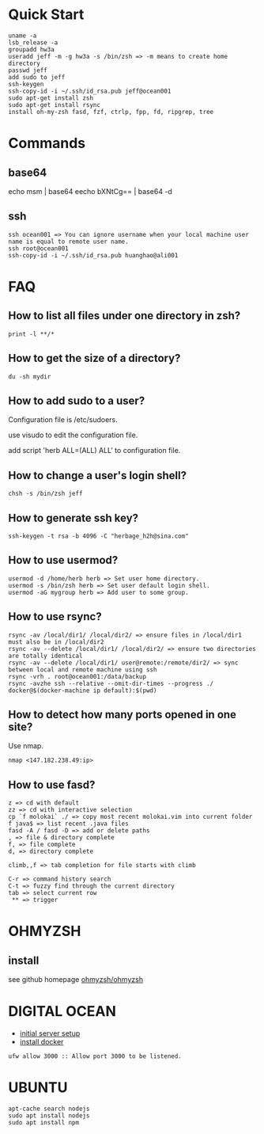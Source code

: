# Quick Start

```
uname -a
lsb_release -a
groupadd hw3a
useradd jeff -m -g hw3a -s /bin/zsh => -m means to create home directory
passwd jeff
add sudo to jeff
ssh-keygen
ssh-copy-id -i ~/.ssh/id_rsa.pub jeff@ocean001
sudo apt-get install zsh
sudo apt-get install rsync
install oh-my-zsh fasd, fzf, ctrlp, fpp, fd, ripgrep, tree
```

# Commands

## base64

echo msm | base64
eecho bXNtCg== | base64 -d

## ssh

```
ssh ocean001 => You can ignore username when your local machine user name is equal to remote user name.
ssh root@ocean001
ssh-copy-id -i ~/.ssh/id_rsa.pub huanghao@ali001
```


# FAQ

## How to list all files under one directory in zsh?

```
print -l **/*
```

## How to get the size of a directory?

```
du -sh mydir
```

## How to add sudo to a user?

Configuration file is /etc/sudoers.

use visudo to edit the configuration file.

add script 'herb ALL=(ALL) ALL' to configuration file.

## How to change a user's login shell?

```
chsh -s /bin/zsh jeff
```

## How to generate ssh key?

```
ssh-keygen -t rsa -b 4096 -C "herbage_h2h@sina.com"
```

## How to use usermod?

```
usermod -d /home/herb herb => Set user home directory.
usermod -s /bin/zsh herb => Set user default login shell.
usermod -aG mygroup herb => Add user to some group.
```

## How to use rsync?

```
rsync -av /local/dir1/ /local/dir2/ => ensure files in /local/dir1 must also be in /local/dir2
rsync -av --delete /local/dir1/ /local/dir2/ => ensure two directories are totally identical
rsync -av --delete /local/dir1/ user@remote:/remote/dir2/ => sync between local and remote machine using ssh
rsync -vrh . root@ocean001:/data/backup
rsync -avzhe ssh --relative --omit-dir-times --progress ./ docker@$(docker-machine ip default):$(pwd)
```

## How to detect how many ports opened in one site?

Use nmap.
```
nmap <147.182.238.49:ip>
```

## How to use fasd?

```
z => cd with default
zz => cd with interactive selection
cp `f molokai` ./ => copy most recent molokai.vim into current folder
f java$ => list recent .java files
fasd -A / fasd -D => add or delete paths
, => file & directory complete
f, => file complete
d, => directory complete

climb,,f => tab completion for file starts with climb

C-r => command history search
C-t => fuzzy find through the current directory
tab => select current row
 ** => trigger
```

# OHMYZSH

## install

see github homepage [ohmyzsh/ohmyzsh](https://github.com/ohmyzsh/ohmyzsh)


# DIGITAL OCEAN

+ [initial server setup](https://www.digitalocean.com/community/tutorials/initial-server-setup-with-ubuntu-20-04#introduction)
+ [install docker](https://www.digitalocean.com/community/tutorials/how-to-install-and-use-docker-on-ubuntu-20-04)
```
ufw allow 3000 :: Allow port 3000 to be listened.
```

# UBUNTU

```
apt-cache search nodejs
sudo apt install nodejs
sudo apt install npm
```
